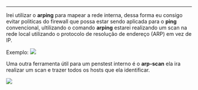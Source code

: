 
---

Irei utilizar o **arping** para mapear a rede interna, dessa forma eu consigo evitar politicas do firewall que possa estar sendo aplicada para o **ping** convencional,  ultilizando o comando **arping** estarei realizando um scan na rede local utilizando o protocolo de resolução de endereço (ARP) em vez de IP.

Exemplo:
![](https://i.imgur.com/tLJlDlW.png)

Uma outra ferramenta útil para um penstest interno é o **arp-scan** ela ira realizar um scan e trazer todos os hosts que ela identificar.

![](https://i.imgur.com/TTAGhHP.png)
